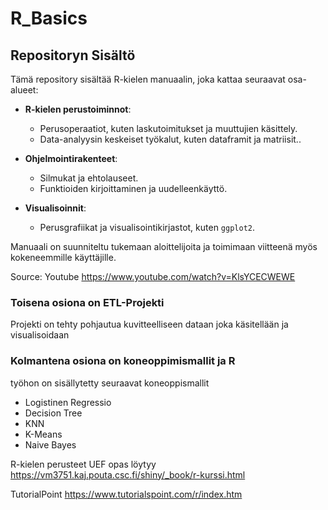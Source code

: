 # R_Basics

## Repositoryn Sisältö

Tämä repository sisältää R-kielen manuaalin, joka kattaa seuraavat osa-alueet:  

- **R-kielen perustoiminnot**: 
  - Perusoperaatiot, kuten laskutoimitukset ja muuttujien käsittely.
  - Data-analyysin keskeiset työkalut, kuten dataframit ja matriisit..
  
- **Ohjelmointirakenteet**:
  - Silmukat ja ehtolauseet.
  - Funktioiden kirjoittaminen ja uudelleenkäyttö.
  
- **Visualisoinnit**:
  - Perusgrafiikat ja visualisointikirjastot, kuten `ggplot2`.

Manuaali on suunniteltu tukemaan aloittelijoita ja toimimaan viitteenä myös kokeneemmille käyttäjille.

Source:
Youtube
https://www.youtube.com/watch?v=KlsYCECWEWE

### Toisena osiona on ETL-Projekti

Projekti on tehty pohjautua kuvitteelliseen dataan joka käsitellään ja visualisoidaan

### Kolmantena osiona on koneoppimismallit ja R

työhon on sisällytetty seuraavat koneoppismallit
 - Logistinen Regressio
 - Decision Tree
 - KNN
 - K-Means
 - Naive Bayes

R-kielen perusteet UEF opas löytyy
https://vm3751.kaj.pouta.csc.fi/shiny/_book/r-kurssi.html

TutorialPoint
https://www.tutorialspoint.com/r/index.htm
